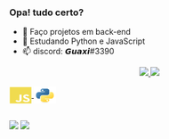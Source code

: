 ### Opa! tudo certo?

- 🔭 Faço projetos em back-end
- 🌱 Estudando Python e JavaScript
- 📫 discord: 𝙂𝙪𝙖𝙭𝙞#3390

<div align="center">
  <a href="https://github.com/guaxizenho">
  <img height="180em" src="https://github-readme-stats.vercel.app/api?username=guaxizenho&show_icons=true&theme=dark&include_all_commits=true&count_private=true"/>
  <img height="140em" src="https://github-readme-stats.vercel.app/api/top-langs/?username=guaxizenho&layout=compact&langs_count=7&theme=dark"/>
</div>
  <div style="display: inline_block"><br>
    <img align="center" alt="guaxi-Js" height="30" width="40" src="https://raw.githubusercontent.com/devicons/devicon/master/icons/javascript/javascript-plain.svg">
    <img align="center" alt="guaxi-Python" height="30" width="40" src="https://raw.githubusercontent.com/devicons/devicon/master/icons/python/python-original.svg">
  
  ##
  
  <div>
<a href="https://discord.gg/Ef4GjVzSab" target="_blank"><img src="https://img.shields.io/badge/Discord-7289DA?style=for-the-badge&logo=discord&logoColor=white" target="_blank"></a> 
  <a href = "mailto:bernarsell@gmail.com"><img src="https://img.shields.io/badge/-Gmail-%23333?style=for-the-badge&logo=gmail&logoColor=white" target="_blank"></a>
  </div>
  
